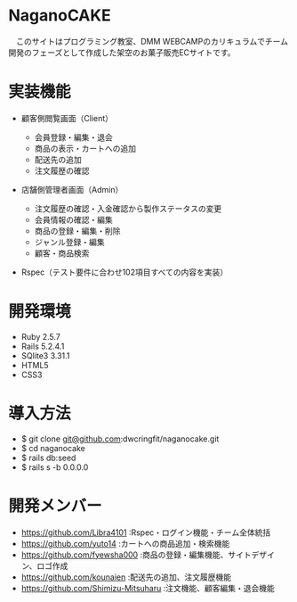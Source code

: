 # NaganoCAKE
　このサイトはプログラミング教室、DMM WEBCAMPのカリキュラムでチーム開発のフェーズとして作成した架空のお菓子販売ECサイトです。

# 実装機能
- 顧客側閲覧画面（Client）
  - 会員登録・編集・退会
  - 商品の表示・カートへの追加
  - 配送先の追加
  - 注文履歴の確認

- 店舗側管理者画面（Admin）
  - 注文履歴の確認・入金確認から製作ステータスの変更
  - 会員情報の確認・編集
  - 商品の登録・編集・削除
  - ジャンル登録・編集
  - 顧客・商品検索

- Rspec（テスト要件に合わせ102項目すべての内容を実装）

# 開発環境
- Ruby 2.5.7
- Rails 5.2.4.1
- SQlite3 3.31.1
- HTML5
- CSS3

# 導入方法
- $ git clone git@github.com:dwcringfit/naganocake.git
- $ cd naganocake
- $ rails db:seed
- $ rails s -b 0.0.0.0

# 開発メンバー
- https://github.com/Libra4101 :Rspec・ログイン機能・チーム全体統括
- https://github.com/yuto14 :カートへの商品追加・検索機能
- https://github.com/fyewsha000 :商品の登録・編集機能、サイトデザイン、ロゴ作成
- https://github.com/kounaien :配送先の追加、注文履歴機能
- https://github.com/Shimizu-Mitsuharu :注文機能、顧客編集・退会機能